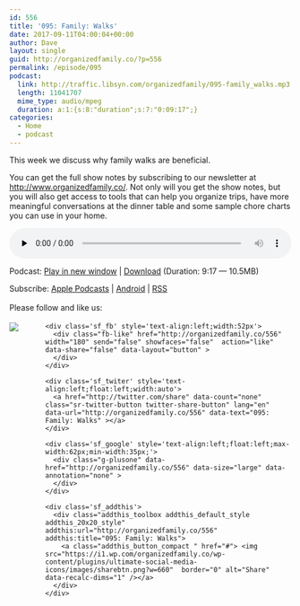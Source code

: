 ```yaml
---
id: 556
title: '095: Family: Walks'
date: 2017-09-11T04:00:04+00:00
author: Dave
layout: single
guid: http://organizedfamily.co/?p=556
permalink: /episode/095
podcast:
  link: http://traffic.libsyn.com/organizedfamily/095-family_walks.mp3
  length: 11041707
  mime_type: audio/mpeg
  duration: a:1:{s:8:"duration";s:7:"0:09:17";}
categories:
  - Home
  - podcast
---
```

This week we discuss why family walks are beneficial.

You can get the full show notes by subscribing to our newsletter at <http://www.organizedfamily.co/>. Not only will you get the show notes, but you will also get access to tools that can help you organize trips, have more meaningful conversations at the dinner table and some sample chore charts you can use in your home.

<div class="powerpress_player" id="powerpress_player_5416">
  <audio class="wp-audio-shortcode" id="audio-556-96" preload="none" style="width: 100%;" controls="controls"><source type="audio/mpeg" src="http://traffic.libsyn.com/organizedfamily/095-family_walks.mp3?_=96" /><a href="http://traffic.libsyn.com/organizedfamily/095-family_walks.mp3">http://traffic.libsyn.com/organizedfamily/095-family_walks.mp3</a></audio>
</div>

<p class="powerpress_links powerpress_links_mp3">
  Podcast: <a href="http://traffic.libsyn.com/organizedfamily/095-family_walks.mp3" class="powerpress_link_pinw" target="_blank" title="Play in new window" onclick="return powerpress_pinw('http://organizedfamily.co/?powerpress_pinw=556-podcast');" rel="nofollow">Play in new window</a> | <a href="http://traffic.libsyn.com/organizedfamily/095-family_walks.mp3" class="powerpress_link_d" title="Download" rel="nofollow" download="095-family_walks.mp3">Download</a> (Duration: 9:17 &#8212; 10.5MB)
</p>

<p class="powerpress_links powerpress_subscribe_links">
  Subscribe: <a href="https://itunes.apple.com/us/podcast/organized-family/id1047979605?mt=2&ls=1#episodeGuid=http%3A%2F%2Forganizedfamily.co%2F%3Fp%3D556" class="powerpress_link_subscribe powerpress_link_subscribe_itunes" title="Subscribe on Apple Podcasts" rel="nofollow">Apple Podcasts</a> | <a href="http://subscribeonandroid.com/organizedfamily.co/feed/podcast" class="powerpress_link_subscribe powerpress_link_subscribe_android" title="Subscribe on Android" rel="nofollow">Android</a> | <a href="http://organizedfamily.co/feed/podcast" class="powerpress_link_subscribe powerpress_link_subscribe_rss" title="Subscribe via RSS" rel="nofollow">RSS</a>
</p>

<div class='sfsi_Sicons' style='width: 100%; display: inline-block; vertical-align: middle; text-align:left'>
  <div style='margin:0px 8px 0px 0px; line-height: 24px'>
    <span>Please follow and like us:</span>
  </div>
  
  <div class='sfsi_socialwpr'>
    <div class='sf_subscrbe' style='text-align:left;float:left;width:64px'>
      <a href="http://www.specificfeeds.com/widget/emailsubscribe/MTc5ODgx/OA==/" target="_blank"><img src="https://i2.wp.com/organizedfamily.co/wp-content/plugins/ultimate-social-media-icons/images/follow_subscribe.png?w=660" data-recalc-dims="1" /></a>
    </div>
    
    <div class='sf_fb' style='text-align:left;width:52px'>
      <div class="fb-like" href="http://organizedfamily.co/556" width="180" send="false" showfaces="false"  action="like" data-share="false" data-layout="button" >
      </div>
    </div>
    
    <div class='sf_twiter' style='text-align:left;float:left;width:auto'>
      <a href="http://twitter.com/share" data-count="none" class="sr-twitter-button twitter-share-button" lang="en" data-url="http://organizedfamily.co/556" data-text="095: Family: Walks" ></a>
    </div>
    
    <div class='sf_google' style='text-align:left;float:left;max-width:62px;min-width:35px;'>
      <div class="g-plusone" data-href="http://organizedfamily.co/556" data-size="large" data-annotation="none" >
      </div>
    </div>
    
    <div class='sf_addthis'>
      <div class="addthis_toolbox addthis_default_style addthis_20x20_style" addthis:url="http://organizedfamily.co/556" addthis:title="095: Family: Walks">
        <a class="addthis_button_compact " href="#"> <img src="https://i1.wp.com/organizedfamily.co/wp-content/plugins/ultimate-social-media-icons/images/sharebtn.png?w=660"  border="0" alt="Share" data-recalc-dims="1" /></a>
      </div>
    </div>
  </div>
</div>